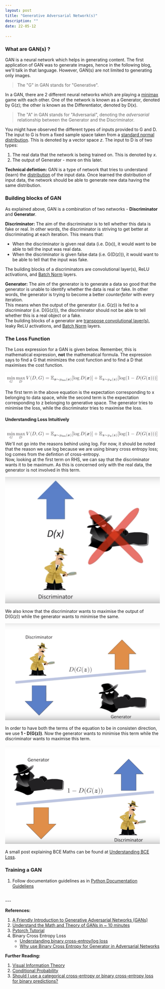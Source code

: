 ```yaml
---
layout: post
title: "Generative Adversarial Network(s)"
description: ""
date: 22-05-12

---
```


### What are GAN(s) ?
GAN is a neural network which helps in generating content. The first application of GAN was to generate images, hence in the following blog, we'll talk in that language. However, GAN(s) are not limited to generating only images.

> The "G" in GAN stands for "Generative".

In a GAN, there are 2 different neural networks which are playing a [minimax](2022-05-12-minimax.md) game with each other. One of the network is known as a Generator, denoted by G(z); the other is known as the Differentiator, denoted by D(x). 

> The "A" in GAN stands for "Adversarial", denoting the *adversarial* relationship between the Generator and the Discriminator.

You might have observed the different types of inputs provided to G and D. The input to G is from a fixed sample space taken from a [standard normal distribution](2022-05-12-standard-normal-distribution-rabbit-hole.md). This is denoted by a vector space *z*. The input to D is of two types:
1. The real data that the network is being trained on. This is denoted by *x*.
2. The output of Generator - more on this later.  

**Technical defintion:** GAN is a type of network that tries to understand (learn) the [distribution](2022-05-12-standard-normal-distribution-rabbit-hole.md) of the input data. Once learned the distribution of input data, the network should be able to generate new data having the same distribution.

### Building blocks of GAN
As explained above, GAN is a combination of two networks - **Discriminator** and **Generator**. <br>

**Discriminator:** The aim of the discriminator is to tell whether this data is fake or real. In other words, the discriminator is striving to get better at discriminating at each iteration. This means that:
- When the discriminator is given real data (i.e. D(x)), it would want to be able to tell the input was real data.
- When the discriminator is given false data (i.e. G(D(z))), it would want to be able to tell that the input was fake.

The building blocks of a discriminators are convolutional layer(s), ReLU activations, and [Batch Norm](2022-05-12-batch-norm.md) layers.

**Generator:** The aim of the generator is to generate a data so good that the generator is unable to identify whether the data is real or fake. In other words, the generator is trying to become a better *counterfeiter* with every iteration. <br>
This means when the output of the generator (i.e. G(z)) is fed to a discriminator (i.e. D(G(z))), the discriminator should not be able to tell whether this is a real object or a fake. <br>
The building blocks of a generator are [transpose convolutional layer(s)](2022-05-23-transpose-conv.md), leaky ReLU activations, and [Batch Norm](2022-05-12-batch-norm.md) layers.


### The Loss Function
The Loss expression for a GAN is given below. Remember, this is mathematical expression, **not** the mathematical formula. The expression says to find a G that minimizes the cost function and to find a D that maximises the cost function.

![GAN Loss Expression](/assets/imgs/gan_loss_expression.png)

The first term in the above equation is the expectation corresponding to x belonging to data space, while the second term is the expectation corresponding to z belonging to generative space. The generator tries to minimise the loss, while the discriminator tries to maximise the loss. 

#### Understanding Loss Intuitively
![GAN Loss Expression](/assets/imgs/gan_loss_expression.png) <br>
We'll not go into the reasons behind using log. For now, it should be noted that the reason we use log because we are using binary cross entropy loss; log comes from the defintion of cross-entropy. <br>
Now, looking at the first term on RHS, we can say that the discriminator wants it to be maximum. As this is concerned only with the real data, the generator is not involved in this term.

![GAN Loss first half](/assets/imgs/gan_loss_first_half.png)

We also know that the discriminator wants to maximise the output of D(G(z)) while the generator wants to minimise the same.

![GAN Loss second half 1](/assets/imgs/gan_loss_second_half_1.png) 

In order to have both the terms of the equation to be in consisten direction, we use **1 - D(G(z))**. Now the generator wants to minimise this term while the discriminator wants to maximise this term.

![GAN Loss second half 2](/assets/imgs/gan_loss_second_half_2.png) 

A small post explaining BCE Maths can be found at [Understanding BCE Loss](2022-05-31-understanding-bce-loss.md).

### Training a GAN


1. Follow documentation guidelines as in [Python Documentation Guideliens](2022-05-29-python-code-documentation)


<br>
---

**References:**
1. [A Friendly Introduction to Generative Adversarial Networks (GANs)](https://www.youtube.com/watch?v=8L11aMN5KY8)
2. [Understand the Math and Theory of GANs in ~ 10 minutes](https://youtu.be/J1aG12dLo4I)
3. [Pytorch Tutorial](https://pytorch.org/tutorials/beginner/dcgan_faces_tutorial.html#implementation)
4. Binary Cross Entropy Loss
	- [Understanding binary cross-entroy/log loss](https://towardsdatascience.com/understanding-binary-cross-entropy-log-loss-a-visual-explanation-a3ac6025181a)
	- [Why use Binary Cross Entropy for Generator in Adversarial Networks](https://stats.stackexchange.com/questions/242907/why-use-binary-cross-entropy-for-generator-in-adversarial-networks)

	

**Further Reading:**
1. [Visual Information Theory](http://colah.github.io/posts/2015-09-Visual-Information/)
2. [Conditional Probability](https://www.probabilitycourse.com/chapter1/1_4_0_conditional_probability.php)
3. [Should I use a categorical cross-entropy or binary cross-entropy loss for binary predictions?](https://stats.stackexchange.com/questions/260505/should-i-use-a-categorical-cross-entropy-or-binary-cross-entropy-loss-for-binary)
